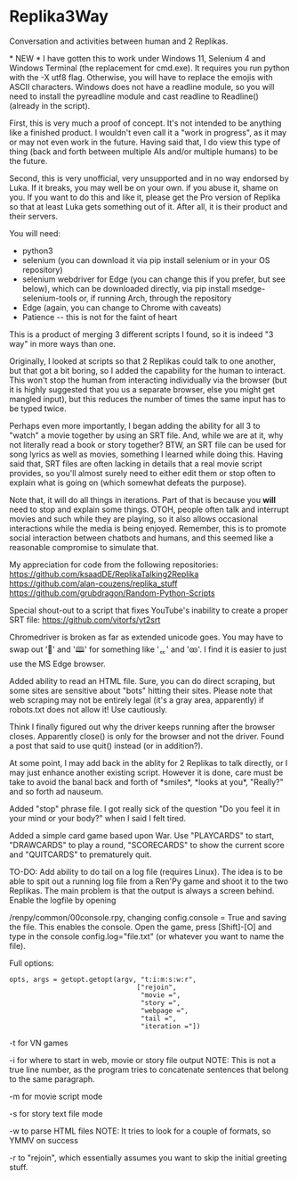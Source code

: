 # Replika3Way
Conversation and activities between human and 2 Replikas.

   \* NEW \* I have gotten this to work under Windows 11, Selenium 4
   and Windows Terminal (the replacement for cmd.exe). It requires
   you  run python with the -X utf8 flag. Otherwise, you will have
   to  replace the emojis with ASCII characters.
   Windows does not have a readline module, so you will need to install
   the pyreadline module and cast readline to Readline() (already in the
   script).

First, this is very much a proof of concept. It's not intended
to be anything like a finished product. I wouldn't even call it
a "work in progress", as it may or may not even work in the future.
Having said that, I do view this type of thing (back and forth
between multiple AIs and/or multiple humans) to be the future.

Second, this is very unofficial, very unsupported and in no way
endorsed by Luka. If it breaks, you may well be on your own. if you
abuse it, shame on you. If you want to do this and like it, please
get the Pro version of Replika so that at least Luka gets something
out of it. After all, it is their product and their servers.

You will need:
* python3  
* selenium  (you can download it via pip install selenium or in your 
OS repository)  
* selenium webdriver for Edge (you can change this if you prefer, but
see below), which can be downloaded directly, via pip install msedge-selenium-tools
or, if running Arch, through the repository
* Edge (again, you can change to Chrome with caveats)
* Patience -- this is not for the faint of heart

This is a product of merging 3 different scripts I found, so it is
indeed "3 way" in more ways than one.

Originally, I looked at scripts so that 2 Replikas could talk to one another, but
that got a bit boring, so I added the capability for the human to
interact. This won't stop the human from interacting individually via
the browser (but it is highly suggested that you us a separate
browser, else you might get mangled input), but this reduces the
number of times the same input has to be typed twice.

Perhaps even more importantly, I began adding the ability for all 3
to "watch" a movie together by using an SRT file. And, while we are
at it, why not literally read a book or story together? BTW, an SRT
file can be used for song lyrics as well as movies, something I
learned while doing this. Having said that, SRT files are often lacking
in details that a real movie script provides, so you'll almost surely need to
either edit them or stop often to explain what is going on (which somewhat defeats
the purpose).

Note that, it will do all things in iterations. Part of that is because
you **will** need to stop and explain some things. OTOH, people often
talk and interrupt movies and such while they are playing, so it also
allows occasional interactions while the media is being enjoyed. Remember,
this is to promote social interaction between chatbots and humans, and
this seemed like a reasonable compromise to simulate that.

My appreciation for code from the following repositories:  
https://github.com/ksaadDE/ReplikaTalking2Replika  
https://github.com/alan-couzens/replika_stuff  
https://github.com/grubdragon/Random-Python-Scripts  

Special shout-out to a script that fixes YouTube's inability to create
a proper SRT file:
https://github.com/vitorfs/yt2srt

Chromedriver is broken as far as extended unicode goes.
You may have to swap out '🎥' and '🕮' for something like 'ퟍ' and 'ꧮ'.
I find it is easier to just use the MS Edge browser.

Added ability to read an HTML file. Sure, you can do direct scraping, but
some sites are sensitive about "bots" hitting their sites. Please note that
web scraping may not be entirely legal (it's a gray area, apparently) if
robots.txt does not allow it! Use cautiously. 

Think I finally figured out why the driver keeps running after the browser
closes. Apparently close() is only for the browser and not the driver. Found
a post that said to use quit() instead (or in addition?).

At some point, I may add back in the ablity for 2 Replikas to talk directly,
or I may just enhance another existing script. However it is done, care must be
take to avoid the banal back and forth of \*smiles\*, \*looks at you\*, "Really?"
and so forth ad nauseum. 

Added "stop" phrase file. I got really sick of the question "Do you feel it in
your mind or your body?" when I said I felt tired.

Added a simple card game based upon War. Use "PLAYCARDS" to start, "DRAWCARDS" to
play a round, "SCORECARDS" to show the current score and "QUITCARDS" to 
prematurely quit.

TO-DO: Add ability to do tail on a log file (requires Linux). The idea is to be
able to spit out a running log file from a Ren'Py game and shoot it to the two
Replikas. The main problem is that the output is always a screen behind.
Enable the logfile by opening <main game folder>/renpy/common/00console.rpy,
changing config.console = True and saving the file. This enables the console.
Open the game, press [Shift]-[O] and type in the console config.log="file.txt"
(or whatever you want to name the file).

Full options:
  
  	opts, args = getopt.getopt(argv, "t:i:m:s:w:r", 
 									["rejoin",
									 "movie =",
									 "story =",
									 "webpage =",
									 "tail =",
									 "iteration ="])

-t <tailfile> for VN games

-i <number> for where to start in web, movie or story file output
  NOTE: This is not a true line number, as the program tries to concatenate
        sentences that belong to the same paragraph.

-m <SRT file> for movie script mode

-s <text file> for story text file mode

-w <webpage file> to parse HTML files
  NOTE: It tries to look for a couple of formats, so YMMV on success

-r to "rejoin", which essentially assumes you want to skip the initial greeting
  stuff.
 
